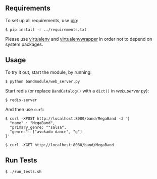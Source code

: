 ## Requirements

To set up all requirements, use [pip](http://www.pip-installer.org/en/latest/index.html):

    $ pip install -r ../requirements.txt

Please use [virtualenv](http://pypi.python.org/pypi/virtualenv) and [virtualenvwrapper](http://pypi.python.org/pypi/virtualenvwrapper) in order not to depend on system packages.

## Usage

To try it out, start the module, by running:

    $ python bandmodule/web_server.py

Start redis (or replace `BandCatalog()` with a `dict()` in *web_server.py*):

    $ redis-server

And then use `curl`:

    $ curl -XPOST http://localhost:8080/band/MegaBand -d '{
      "name" : "MegaBand",
      "primary_genre: ""salsa",
      "genres": ["avokado-dance", "g"]
    }'
 
    $ curl -XGET http://localhost:8080/band/MegaBand

## Run Tests

    $ ./run_tests.sh
